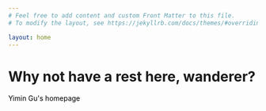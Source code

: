 ```yaml
---
# Feel free to add content and custom Front Matter to this file.
# To modify the layout, see https://jekyllrb.com/docs/themes/#overriding-theme-defaults

layout: home
---
```


<h1>Why not have a rest here, wanderer?</h1>
<style>
body{
/*background-color:#002B36;*/
/*background-color:#fdf6e3;*/
/*color:#FFFFFF;*/
/*font-family: 'Consolas', Monaco, monospace;*/

}
</style>

<p style="color:black;" id="curs">Yimin Gu's homepage </p>
<script>
/*var con = $('.curs');*/
function sleep(ms) {
  return new Promise(resolve => setTimeout(resolve, ms));
}
async function start(){
	while(1) {
		document.getElementById("curs").innerHTML += "_";
		await sleep(1000);
		document.getElementById("curs").innerHTML = document.getElementById("curs").innerHTML.slice(0, -1);
		await sleep(1000);
	}
	/*con.text('hello');*/
	/*
	setInverval(function(){
		if(con.length === 1){
			con.text('__');
		}
		else{
			con.text('_');
		}
		start();
	}, 1000);
	*/

}
start();
</script>
